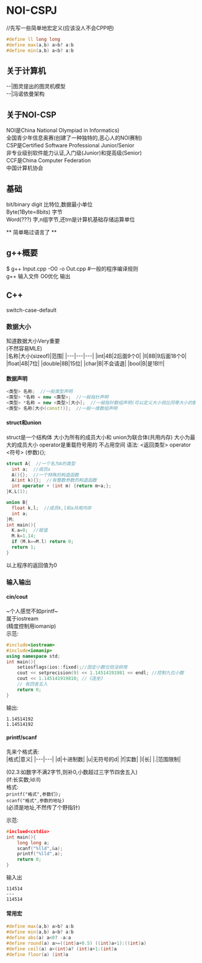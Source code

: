 # NOI-CSPJ
//先写一些简单地宏定义(应该没人不会CPP吧)  
```c++
#define ll long long  
#define max(a,b) a>b? a:b  
#define min(a,b) a<b? a:b
```
## 关于计算机  
\-\-|图灵提出的图灵机模型  
\-\-|冯诺依曼架构  
## 关于NOI-CSP
NOI是China National Olympiad in Informatics)  
全国青少年信息奥赛(创建了一种独特的,恶心人的NOI赛制)  
CSP是Certified Software Professional Junior/Senior  
非专业级别软件能力认证,入门级(Junior)和提高级(Senior)  
CCF是China Computer Federation  
中国计算机协会  


## 基础
bit/binary digit 比特位,数据最小单位  
Byte(1Byte=8bits) 字节  
Word(???) 字,n组字节,还tm是计算机基础存储运算单位  

** 简单略过语言了 **  

## g++概要
$ g++ Input.cpp -O0 -o Out.cpp #一般的程序编译规则  
  g++ 输入文件  O0优化 输出  

## C++
switch-case-default  
### 数据大小
知道数据大小Very重要  
(不然容易MLE)  
|名称|大小(sizeof)|范围|
|---|---|---|
|int|4B|2后面9个0|
|ll|8B|9后面18个0|
|float|4B|7位|
|double|8B|15位|
|char|B|不会请退|
|bool|B|是1B!!!|

#### 数据声明
```C++
<类型> 名称;  //一般类型声明
<类型> *名称 = new <类型>;  //一般指针声明
<类型> *名称 = new <类型>[大小];  //一般指针数组声明(可以定义大小但比同等大小的数组大一些
<类型> 名称[大小(const!)];  //一般一维数组声明
```

#### struct和union
struct是一个结构体
大小为所有的成员大小和
union为联合体(共用内存)
大小为最大的成员大小
operator是重载符号用的
不占用空间
语法:
<返回类型> operator <符号> (参数){};

```C++
struct A{  //一个名为A的类型
  int a;  //成员a
  A(){};  //一个特殊的构造函数
  A(int k){};  //有整数参数的构造函数
  int operator + (int m) {return m+a;};
}K,L(1);

union B{
  float k,l;  //成员k,l和a共用内存
  int a;
}M; 
int main(){
  K.a=0;  //赋值
  M.k=1.14;
  if (M.k==M.l) return 0;
  return 1;
}
```
以上程序的返回值为0
### 输入输出
#### cin/cout
~个人感觉不如printf~  
属于iostream  
(精度控制用iomanip)  
示范:  
```C++
#include<iostream>
#include<iomanip>
using namespace std;
int main(){
    setiosflags(ios::fixed);//固定小数位但没卵用
    cout << setprecision(9) << 1.14514191981 << endl; //控制九位小数
    cout << 1.145141919810; //《连坐》
    // 有四舍五入
    return 0;
}
```
输出:  
```
1.14514192
1.14514192
```
#### printf/scanf
先来个格式表:  
|格式|意义|
|---|---|
|d|十进制数|
|u|无符号的d|
|f|实数|
|l|长|
|.|范围限制|

(02.3:如数字不满2字节,则补0,小数超过三字节四舍五入)  
(lf:长实数;ld:ll)  
格式:  
`printf("格式",参数们);`  
`scanf("格式",参数的地址)`  
(必须是地址,不然传了个野指针)  

示范:  
```c++
#inclued<cstdio>
int main(){
    long long a;
    scanf("%lld",&a);
    printf("%lld",a);
    return 0;
}
```
输入出  
```
114514
---
114514
```

#### 常用宏
```c++
#define max(a,b) a>b? a:b
#define min(a,b) a<b? a:b
#define abs(a) a<0? -a:a
#define round(a) a>=((int)a+0.5) ((int)a+1):((int)a)
#define ceil(a) a>(int)a? (int)a+1:(int)a
#define floor(a) (int)a
```
